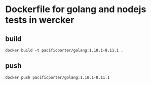# Dockerfile for golang and nodejs tests in wercker

## build

```
docker build -t pacificporter/golang:1.10.1-8.11.1 .
```

## push

```
docker push pacificporter/golang:1.10.1-8.11.1
```

